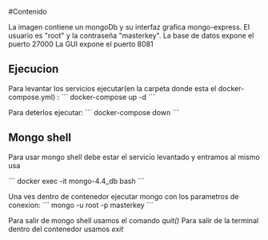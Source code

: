 #Contenido

La imagen contiene un mongoDb y su interfaz grafica mongo-express.
El usuario es "root" y la contraseña "masterkey".
La base de datos expone el puerto 27000
La GUI expone el puerto 8081

## Ejecucion

Para levantar los servicios ejecutar(en la carpeta donde esta el docker-compose.yml) :
´´´
docker-compose up -d
´´´

Para deterlos ejecutar:
´´´
docker-compose down
´´´

## Mongo shell

Para usar mongo shell debe estar el servicio levantado y entramos al mismo usa 

´´´
docker exec -it mongo-4.4_db  bash
´´´

Una ves dentro de contenedor ejecutar mongo con los parametros de conexion:
´´´
mongo -u root -p masterkey
´´´

Para salir de mongo shell usamos el comando _quit()_
Para salir de la terminal dentro del contenedor usamos _exit_
